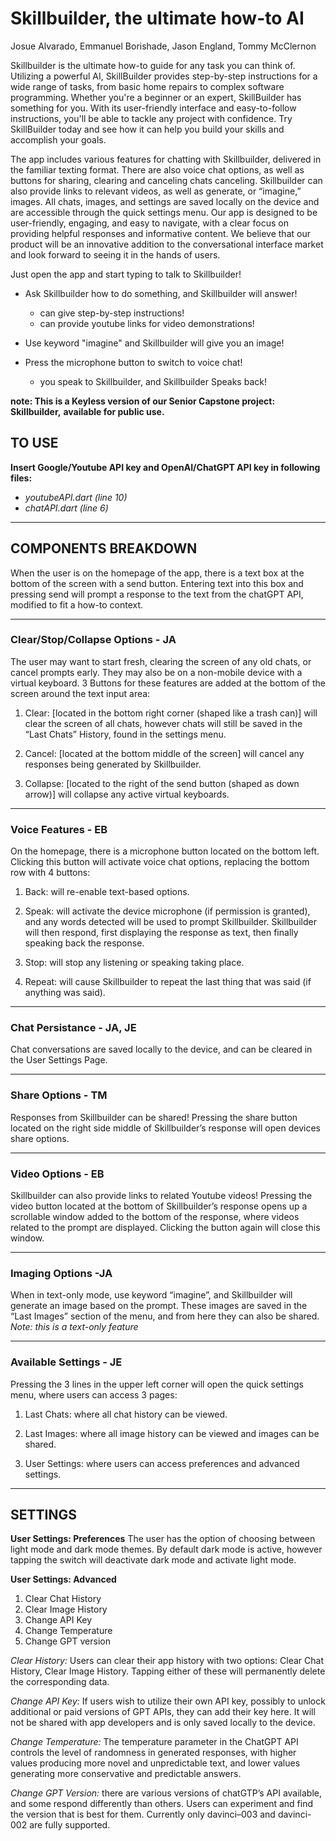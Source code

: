 # Skillbuilder, the ultimate how-to AI
Josue Alvarado, Emmanuel Borishade, Jason England, Tommy McClernon

Skillbuilder is the ultimate how-to guide for any task you can think of.
Utilizing a powerful AI, SkillBuilder provides step-by-step instructions for a
wide range of tasks, from basic home repairs to complex software programming.
Whether you're a beginner or an expert, SkillBuilder has something for you.
With its user-friendly interface and easy-to-follow instructions, you'll be
able to tackle any project with confidence. Try SkillBuilder today and see
how it can help you build your skills and accomplish your goals.

The app includes various features for chatting with Skillbuilder, delivered
in the familiar texting format. There are also voice chat options, as well
as buttons for sharing, clearing and canceling chats canceling. Skillbuilder
can also provide links to relevant videos, as well as generate, or “imagine,”
images. All chats, images, and settings are saved locally on the device and are
accessible through the quick settings menu. Our app is designed to be
user-friendly, engaging, and easy to navigate, with a clear focus on providing
helpful responses and informative content. We believe that our product will
be an innovative addition to the conversational interface market and look
forward to seeing it in the hands of users.

Just open the app and start typing to talk to Skillbuilder!
* Ask Skillbuilder how to do something, and Skillbuilder will answer!
  - can give step-by-step instructions!
  - can provide youtube links for video demonstrations!

* Use keyword "imagine" and Skillbuilder will give you an image!

* Press the microphone button to switch to voice chat!
  - you speak to Skillbuilder, and Skillbuilder Speaks back!


**note: This is a Keyless version of our Senior Capstone project: Skillbuilder,**
**available for public use.**

## TO USE
  **Insert Google/Youtube API key and OpenAI/ChatGPT API key in following files:**
   - *youtubeAPI.dart (line 10)*
   - *chatAPI.dart (line 6)*



*************************************************************************

## COMPONENTS BREAKDOWN
  When the user is on the homepage of the app, there is a text
  box at the bottom of the screen with a send button. Entering
  text into this box and pressing send will prompt a response to
  the text from the chatGPT API, modified to fit a how-to
  context.
*************************************************

### Clear/Stop/Collapse Options - JA
  The user may want to start fresh, clearing the screen of any old chats,
  or cancel prompts early. They may also be on a non-mobile device with
  a virtual keyboard. 3 Buttons for these features are added at the bottom
  of the screen around the text input area:

  1. Clear: [located in the bottom right corner (shaped like a trash can)]
  will clear the screen of all chats, however chats will still be saved in the
  “Last Chats” History, found in the settings menu.

  2. Cancel: [located at the bottom middle of the screen] will cancel any
  responses being generated by Skillbuilder.

  3. Collapse: [located to the right of the send button (shaped as down arrow)]
   will collapse any active virtual keyboards.
*************************************************

### Voice Features - EB
  On the homepage, there is a microphone button located on the bottom left.
  Clicking this button will activate voice chat options, replacing the
  bottom row with 4 buttons:  
  1. Back: will re-enable text-based options.

  2. Speak: will activate the device microphone (if permission is granted),
      and any words detected will be used to prompt Skillbuilder.
      Skillbuilder will then respond, first displaying the response as text,
      then finally speaking back the response.

  3. Stop: will stop any listening or speaking taking place.

  4. Repeat: will cause Skillbuilder to repeat the last thing that was said
      (if anything was said).
*************************************************

### Chat Persistance - JA, JE
  Chat conversations are saved locally to the device, and can be
  cleared in the User Settings Page.
*************************************************

### Share Options - TM
  Responses from Skillbuilder can be shared!
  Pressing the share button located on the right side middle of
  Skillbuilder’s response will open devices share options.
*************************************************

### Video Options - EB
  Skillbuilder can also provide links to related Youtube videos!
  Pressing the video button located at the bottom of Skillbuilder’s response
  opens up a scrollable window added to the bottom of the response, where
  videos related to the prompt are displayed.
  Clicking the button again will close this window.
*************************************************

### Imaging Options -JA
  When in text-only mode, use keyword “imagine”, and Skillbuilder will
  generate an image based on the prompt. These images are saved in the
  “Last Images” section of the menu, and from here they can also be shared.
  *Note: this is a text-only feature*
*************************************************

### Available Settings - JE
  Pressing the 3 lines in the upper left corner will open the quick settings
  menu, where users can access 3 pages:
  1. Last Chats: where all chat history can be viewed.

  2. Last Images: where all image history can be viewed and images
  can be shared.

  3. User Settings: where users can access preferences and advanced settings.
*************************************************************************


## SETTINGS

  **User Settings: Preferences**
  The user has the option of choosing between light mode and dark
  mode themes. By default dark mode is active, however tapping the switch
  will deactivate dark mode and activate light mode.

 **User Settings: Advanced**
  1. Clear Chat History
  2. Clear Image History
  3. Change API Key
  4. Change Temperature
  5. Change GPT version

*Clear History:* Users can clear their app history with two options:
  Clear Chat History, Clear Image History.
Tapping either of these will permanently delete the corresponding data.

*Change API Key:* If users wish to utilize their own API key,
possibly to unlock additional or paid versions of GPT APIs, they
can add their key here. It will not be shared with app
developers and is only saved locally to the device.

*Change Temperature:* The temperature parameter in the ChatGPT API
controls the level of randomness in generated responses, with
higher values producing more novel and unpredictable text, and
lower values generating more conservative and predictable
answers.

*Change GPT Version:* there are various versions of chatGTP’s API
available, and some respond differently than others. Users can
experiment and find the version that is best for them. Currently
only davinci–003 and davinci-002 are fully supported.
